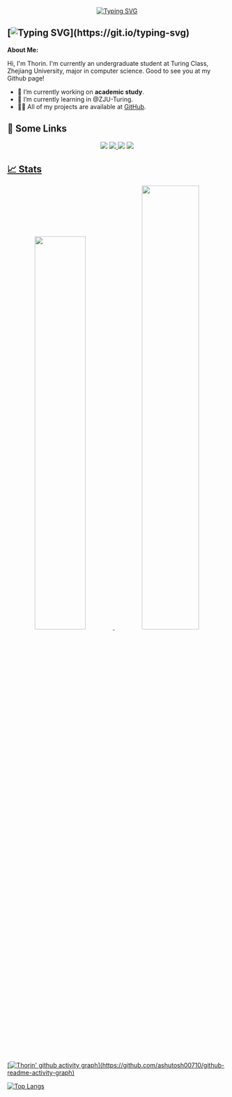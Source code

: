 <div align="center">
<a href="https://git.io/typing-svg"><img src="https://readme-typing-svg.herokuapp.com?font=Fira+Code&weight=600&size=35&pause=1000&color=000000&width=650&height=80&lines=Hello%F0%9F%91%8B%2C+I'm+Conless+%F0%9F%8E%AF%EF%B8%8F%F0%9F%9A%80%EF%B8%8F" alt="Typing SVG" /></a>
</div>

## [![Typing SVG](https://readme-typing-svg.demolab.com?font=Fira+Code&pause=1000&width=435&lines=Hi+++I++++am++++Thorin!)](https://git.io/typing-svg)
**About Me:**

Hi, I'm Thorin. I'm currently an undergraduate student at Turing Class, Zhejiang University, major in computer science. Good to see you at my Github page!

- 🔭 I’m currently working on **academic study**.
- 🌱 I’m currently learning in @ZJU-Turing.
- 👨‍💻 All of my projects are available at [GitHub](https://github.com/Thorin215?tab=repositories).

## 🔗 Some Links
<div align="center">
<a href="https://conless.dev"><img src="https://img.shields.io/badge/My%20Website-black?style=flat-square&logo=vercel&logoColor=white"></a> <a href="https://github.com/Thorin215/"><img src="https://img.shields.io/badge/Github-black?style=flat-square&logo=github&logoColor=white"> <a href="https://www.zhihu.com/"><img src="https://img.shields.io/badge/ZhiHu-black?style=flat-square&logo=zhihu&logoColor=white"></a> <a href="https://twitter.com/conlesspan"><img src="https://img.shields.io/badge/Twitter-black?style=flat-square&logo=Twitter&logoColor=white">
</div>

## 📈 Stats

<p align="center"> 
  <img width="48%" src="https://github-readme-stats.vercel.app/api?username=Thorin215&show_icons=true&theme=tokyonight" />
  <img width="51%" src="https://github-readme-streak-stats.herokuapp.com/?user=Thorin215&theme=tokyonight" />
</p>

[![Thorin' github activity graph](https://github-readme-activity-graph.cyclic.app/graph?username=Throin215&bg_color=0f2d3d&color=1cadfb&line=1cadfb&point=1cadfb&area=true&hide_border=true")](https://github.com/ashutosh00710/github-readme-activity-graph)

[![Top Langs](https://github-readme-stats.vercel.app/api/top-langs/?username=Thorin215)](https://github.com/anuraghazra/github-readme-stats)
